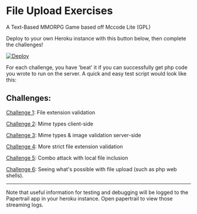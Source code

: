 # File Upload Exercises

A Text-Based MMORPG Game based off Mccode Lite (GPL)

Deploy to your own Heroku instance with this button below, then complete the challenges!

[![Deploy](https://www.herokucdn.com/deploy/button.png)](https://heroku.com/deploy)

For each challenge, you have 'beat' it if you can successfully get php code you wrote to run on the server. A quick and easy test script would look like this: <?php phpinfo(); ?>

Challenges:
----------------------

[Challenge 1](https://github.com/breakthenet/file-upload-exercises/blob/master/challenges/challenge_1.md): File extension validation

[Challenge 2](https://github.com/breakthenet/file-upload-exercises/blob/master/challenges/challenge_2.md): Mime types client-side

[Challenge 3](https://github.com/breakthenet/file-upload-exercises/blob/master/challenges/challenge_3.md): Mime types & image validation server-side

[Challenge 4](https://github.com/breakthenet/file-upload-exercises/blob/master/challenges/challenge_4.md): More strict file extension validation

[Challenge 5](https://github.com/breakthenet/file-upload-exercises/blob/master/challenges/challenge_5.md): Combo attack with local file inclusion

[Challenge 6](https://github.com/breakthenet/file-upload-exercises/blob/master/challenges/challenge_6.md): Seeing what's possible with file upload (such as php web shells).


----------------------

Note that useful information for testing and debugging will be logged to the Papertrail app in your heroku instance. Open papertrail to view those streaming logs.
